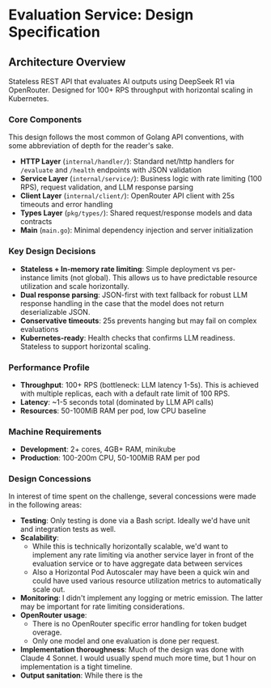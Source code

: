 # Evaluation Service: Design Specification

## Architecture Overview

Stateless REST API that evaluates AI outputs using DeepSeek R1 via OpenRouter. Designed for 100+ RPS throughput with horizontal scaling in Kubernetes.

### Core Components

This design follows the most common of Golang API conventions, with some abbreviation of depth for the reader's sake.

- **HTTP Layer** (`internal/handler/`): Standard net/http handlers for `/evaluate` and `/health` endpoints with JSON validation
- **Service Layer** (`internal/service/`): Business logic with rate limiting (100 RPS), request validation, and LLM response parsing
- **Client Layer** (`internal/client/`): OpenRouter API client with 25s timeouts and error handling
- **Types Layer** (`pkg/types/`): Shared request/response models and data contracts
- **Main** (`main.go`): Minimal dependency injection and server initialization

### Key Design Decisions

- **Stateless + In-memory rate limiting**: Simple deployment vs per-instance limits (not global). This allows us to have predictable resource utilization and scale horizontally.
- **Dual response parsing**: JSON-first with text fallback for robust LLM response handling in the case that the model does not return deserializable JSON.
- **Conservative timeouts**: 25s prevents hanging but may fail on complex evaluations
- **Kubernetes-ready**: Health checks that confirms LLM readiness. Stateless to support horizontal scaling.

### Performance Profile

- **Throughput**: 100+ RPS (bottleneck: LLM latency 1-5s). This is achieved with multiple replicas, each with a default rate limit of 100 RPS.
- **Latency**: ~1-5 seconds total (dominated by LLM API calls)
- **Resources**: 50-100MiB RAM per pod, low CPU baseline

### Machine Requirements

- **Development**: 2+ cores, 4GB+ RAM, minikube
- **Production**: 100-200m CPU, 50-100MiB RAM per pod

### Design Concessions

In interest of time spent on the challenge, several concessions were made in the following areas:

- **Testing**: Only testing is done via a Bash script. Ideally we'd have unit and integration tests as well.
- **Scalability**:
  - While this is technically horizontally scalable, we'd want to implement any rate limiting via another service layer in front of the evaluation service or to have aggregate data between services
  - Also a Horizontal Pod Autoscaler may have been a quick win and could have used various resource utilization metrics to automatically scale out.
- **Monitoring**: I didn't implement any logging or metric emission. The latter may be important for rate limiting considerations.
- **OpenRouter usage**:
  - There is no OpenRouter specific error handling for token budget overage.
  - Only one model and one evaluation is done per request.
- **Implementation thoroughness**: Much of the design was done with Claude 4 Sonnet. I would usually spend much more time, but 1 hour on implementation is a tight timeline.
- **Output sanitation**: While there is the 
